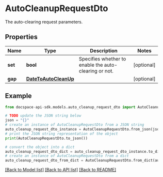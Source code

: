 # AutoCleanupRequestDto
The auto-clearing request parameters.

## Properties

Name | Type | Description | Notes
------------ | ------------- | ------------- | -------------
**set** | **bool** | Specifies whether to enable the auto-clearing or not. | [optional] 
**gap** | [**DateToAutoCleanUp**](DateToAutoCleanUp.md) |  | [optional] 

## Example

```python
from docspace-api-sdk.models.auto_cleanup_request_dto import AutoCleanupRequestDto

# TODO update the JSON string below
json = "{}"
# create an instance of AutoCleanupRequestDto from a JSON string
auto_cleanup_request_dto_instance = AutoCleanupRequestDto.from_json(json)
# print the JSON string representation of the object
print(AutoCleanupRequestDto.to_json())

# convert the object into a dict
auto_cleanup_request_dto_dict = auto_cleanup_request_dto_instance.to_dict()
# create an instance of AutoCleanupRequestDto from a dict
auto_cleanup_request_dto_from_dict = AutoCleanupRequestDto.from_dict(auto_cleanup_request_dto_dict)
```
[[Back to Model list]](../README.md#documentation-for-models) [[Back to API list]](../README.md#documentation-for-api-endpoints) [[Back to README]](../README.md)


